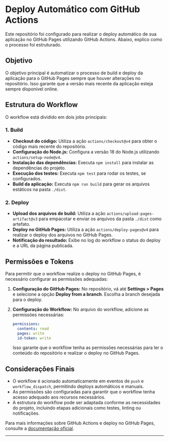 # Deploy Automático com GitHub Actions

Este repositório foi configurado para realizar o deploy automático de sua aplicação no GitHub Pages utilizando GitHub Actions. Abaixo, explico como o processo foi estruturado.

## Objetivo

O objetivo principal é automatizar o processo de build e deploy da aplicação para o GitHub Pages sempre que houver alterações no repositório. Isso garante que a versão mais recente da aplicação esteja sempre disponível online.

## Estrutura do Workflow

O workflow está dividido em dois jobs principais:

### 1. Build

* **Checkout do código:** Utiliza a ação `actions/checkout@v4` para obter o código mais recente do repositório.
* **Configuração do Node.js:** Configura a versão 18 do Node.js utilizando `actions/setup-node@v4`.
* **Instalação das dependências:** Executa `npm install` para instalar as dependências do projeto.
* **Execução dos testes:** Executa `npm test` para rodar os testes, se configurados.
* **Build da aplicação:** Executa `npm run build` para gerar os arquivos estáticos na pasta `./dist`.

### 2. Deploy

* **Upload dos arquivos de build:** Utiliza a ação `actions/upload-pages-artifact@v3` para empacotar e enviar os arquivos da pasta `./dist` como artefato.
* **Deploy no GitHub Pages:** Utiliza a ação `actions/deploy-pages@v4` para realizar o deploy dos arquivos no GitHub Pages.
* **Notificação do resultado:** Exibe no log do workflow o status do deploy e a URL da página publicada.

## Permissões e Tokens

Para permitir que o workflow realize o deploy no GitHub Pages, é necessário configurar as permissões adequadas:

1. **Configuração do GitHub Pages:** No repositório, vá até **Settings > Pages** e selecione a opção **Deploy from a branch**. Escolha a branch desejada para o deploy.

2. **Configuração do Workflow:** No arquivo do workflow, adicione as permissões necessárias:

   ```yaml
   permissions:
     contents: read
     pages: write
     id-token: write
   ```

   Isso garante que o workflow tenha as permissões necessárias para ler o conteúdo do repositório e realizar o deploy no GitHub Pages.

## Considerações Finais

* O workflow é acionado automaticamente em eventos de `push` e `workflow_dispatch`, permitindo deploys automáticos e manuais.
* As permissões são configuradas para garantir que o workflow tenha acesso adequado aos recursos necessários.
* A estrutura do workflow pode ser adaptada conforme as necessidades do projeto, incluindo etapas adicionais como testes, linting ou notificações.

Para mais informações sobre GitHub Actions e deploy no GitHub Pages, consulte a [documentação oficial](https://docs.github.com/en/actions/deployment/about-deployments/deploying-with-github-actions).

---
